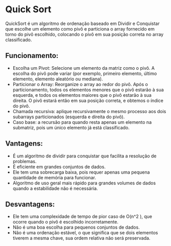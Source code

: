 # Quick Sort
QuickSort é um algoritmo de ordenação baseado em Dividir e Conquistar que escolhe um elemento como pivô e particiona o array fornecido em torno do pivô escolhido, colocando o pivô em sua posição correta no array classificado.

## Funcionamento: 
- Escolha um Pivot: Selecione um elemento da matriz como o pivô. A escolha do pivô pode variar (por exemplo, primeiro elemento, último elemento, elemento aleatório ou mediana).
- Particionar o Array: Reorganize o array ao redor do pivô. Após o particionamento, todos os elementos menores que o pivô estarão à sua esquerda, e todos os elementos maiores que o pivô estarão à sua direita. O pivô estará então em sua posição correta, e obtemos o índice do pivô.
- Chamada recursiva: aplique recursivamente o mesmo processo aos dois subarrays particionados (esquerda e direita do pivô).
- Caso base: a recursão para quando resta apenas um elemento na submatriz, pois um único elemento já está classificado.
## Vantagens:
- É um algoritmo de dividir para conquistar que facilita a resolução de problemas.
- É eficiente em grandes conjuntos de dados.
- Ele tem uma sobrecarga baixa, pois requer apenas uma pequena quantidade de memória para funcionar.
- Algoritmo de uso geral mais rápido para grandes volumes de dados quando a estabilidade não é necessária.
## Desvantagens:
- Ele tem uma complexidade de tempo de pior caso de O(n^2 ), que ocorre quando o pivô é escolhido incorretamente.
- Não é uma boa escolha para pequenos conjuntos de dados.
- Não é uma ordenação estável, o que significa que se dois elementos tiverem a mesma chave, sua ordem relativa não será preservada.
